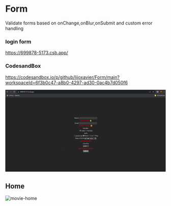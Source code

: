 # Form
Validate forms based on onChange,onBlur,onSubmit and custom error handling



### login form

https://699878-5173.csb.app/

### CodesandBox

https://codesandbox.io/p/github/lijoxavier/Form/main?workspaceId=6f3b0c47-a8b0-4297-ad30-0ac4b7d050f6



![movie-login](Screenshot1.png)

## Home

![movie-home](https://github.com/shincyshnz/MoviesCloneApp/assets/48871950/e5f7b588-df77-44a7-974d-037c64f29bd0)
